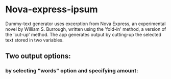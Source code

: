 # Nova-express-ipsum

Dummy-text generator uses excerption from Nova Express, an experimental novel by William S. Burrough, written using  the 'fold-in' method, a version of the 'cut-up' method. The app generates output by cutting-up the selected text stored in two variables.

## Two output options:

### by selecting "words" option and specifying amount: 
